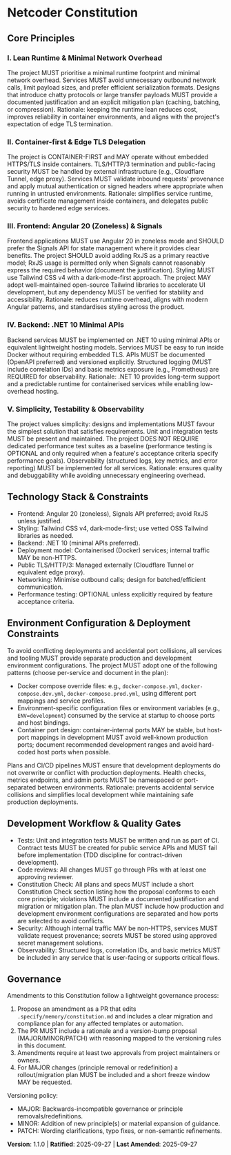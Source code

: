 <!--
Sync Impact Report
- Version change: 1.0.0 → 1.1.0
- Modified principles / sections:
  - Added: Environment Configuration (production & development separation)
  - Clarified: Container-first & Edge TLS Delegation (notes about port and host handling)
- Added sections:
  - Environment Configuration & Deployment Constraints
- Removed sections: none
- Templates requiring updates:
  - .specify/templates/plan-template.md ✅ updated (Constitution Check: env config + port conflict gate)
  - .specify/templates/tasks-template.md ✅ updated (setup tasks: env config guidance)
  - .specify/templates/spec-template.md ✅ updated (Technical Context: deployment env requirement)
-->

# Netcoder Constitution

## Core Principles

### I. Lean Runtime & Minimal Network Overhead

The project MUST prioritise a minimal runtime footprint and minimal network overhead. Services
MUST avoid unnecessary outbound network calls, limit payload sizes, and prefer efficient
serialization formats. Designs that introduce chatty protocols or large transfer payloads
MUST provide a documented justification and an explicit mitigation plan (caching, batching,
or compression). Rationale: keeping the runtime lean reduces cost, improves reliability in
container environments, and aligns with the project's expectation of edge TLS termination.

### II. Container-first & Edge TLS Delegation

The project is CONTAINER-FIRST and MAY operate without embedded HTTPS/TLS inside containers.
TLS/HTTP/3 termination and public-facing security MUST be handled by external infrastructure
(e.g., Cloudflare Tunnel, edge proxy). Services MUST validate inbound requests' provenance
and apply mutual authentication or signed headers where appropriate when running in
untrusted environments. Rationale: simplifies service runtime, avoids certificate management
inside containers, and delegates public security to hardened edge services.

### III. Frontend: Angular 20 (Zoneless) & Signals

Frontend applications MUST use Angular 20 in zoneless mode and SHOULD prefer the Signals API
for state management where it provides clear benefits. The project SHOULD avoid adding RxJS
as a primary reactive model; RxJS usage is permitted only when Signals cannot reasonably
express the required behavior (document the justification). Styling MUST use Tailwind CSS v4
with a dark-mode-first approach. The project MAY adopt well-maintained open-source Tailwind
libraries to accelerate UI development, but any dependency MUST be verified for stability and
accessibility. Rationale: reduces runtime overhead, aligns with modern Angular patterns, and
standardises styling across the product.

### IV. Backend: .NET 10 Minimal APIs

Backend services MUST be implemented on .NET 10 using minimal APIs or equivalent lightweight
hosting models. Services MUST be easy to run inside Docker without requiring embedded TLS.
APIs MUST be documented (OpenAPI preferred) and versioned explicitly. Structured logging
(MUST include correlation IDs) and basic metrics exposure (e.g., Prometheus) are REQUIRED
for observability. Rationale: .NET 10 provides long-term support and a predictable runtime
for containerised services while enabling low-overhead hosting.

### V. Simplicity, Testability & Observability

The project values simplicity: designs and implementations MUST favour the simplest solution
that satisfies requirements. Unit and integration tests MUST be present and maintained. The
project DOES NOT REQUIRE dedicated performance test suites as a baseline (performance
testing is OPTIONAL and only required when a feature's acceptance criteria specify
performance goals). Observability (structured logs, key metrics, and error reporting) MUST
be implemented for all services. Rationale: ensures quality and debuggability while avoiding
unnecessary engineering overhead.

## Technology Stack & Constraints

- Frontend: Angular 20 (zoneless), Signals API preferred; avoid RxJS unless justified.
- Styling: Tailwind CSS v4, dark-mode-first; use vetted OSS Tailwind libraries as needed.
- Backend: .NET 10 (minimal APIs preferred).
- Deployment model: Containerised (Docker) services; internal traffic MAY be non-HTTPS.
- Public TLS/HTTP/3: Managed externally (Cloudflare Tunnel or equivalent edge proxy).
- Networking: Minimise outbound calls; design for batched/efficient communication.
- Performance testing: OPTIONAL unless explicitly required by feature acceptance criteria.

## Environment Configuration & Deployment Constraints

To avoid conflicting deployments and accidental port collisions, all services and tooling
MUST provide separate production and development environment configurations. The project
MUST adopt one of the following patterns (choose per-service and document in the plan):

- Docker compose override files: e.g., `docker-compose.yml`, `docker-compose.dev.yml`,
  `docker-compose.prod.yml`, using different port mappings and service profiles.
- Environment-specific configuration files or environment variables (e.g., `ENV=development`)
  consumed by the service at startup to choose ports and host bindings.
- Container port design: container-internal ports MAY be stable, but host-port mappings
  in development MUST avoid well-known production ports; document recommended development
  ranges and avoid hard-coded host ports when possible.

Plans and CI/CD pipelines MUST ensure that development deployments do not overwrite or
conflict with production deployments. Health checks, metrics endpoints, and admin ports
MUST be namespaced or port-separated between environments. Rationale: prevents accidental
service collisions and simplifies local development while maintaining safe production
deployments.

## Development Workflow & Quality Gates

- Tests: Unit and integration tests MUST be written and run as part of CI. Contract tests
  MUST be created for public service APIs and MUST fail before implementation (TDD
  discipline for contract-driven development).
- Code reviews: All changes MUST go through PRs with at least one approving reviewer.
- Constitution Check: All plans and specs MUST include a short Constitution Check section
  listing how the proposal conforms to each core principle; violations MUST include a
  documented justification and migration or mitigation plan. The plan MUST include how
  production and development environment configurations are separated and how ports are
  selected to avoid conflicts.
- Security: Although internal traffic MAY be non-HTTPS, services MUST validate request
  provenance; secrets MUST be stored using approved secret management solutions.
- Observability: Structured logs, correlation IDs, and basic metrics MUST be included in
  any service that is user-facing or supports critical flows.

## Governance

Amendments to this Constitution follow a lightweight governance process:

1. Propose an amendment as a PR that edits `.specify/memory/constitution.md` and includes a
   clear migration and compliance plan for any affected templates or automation.
2. The PR MUST include a rationale and a version-bump proposal (MAJOR/MINOR/PATCH) with
   reasoning mapped to the versioning rules in this document.
3. Amendments require at least two approvals from project maintainers or owners.
4. For MAJOR changes (principle removal or redefinition) a rollout/migration plan MUST be
   included and a short freeze window MAY be requested.

Versioning policy:

- MAJOR: Backwards-incompatible governance or principle removals/redefinitions.
- MINOR: Addition of new principle(s) or material expansion of guidance.
- PATCH: Wording clarifications, typo fixes, or non-semantic refinements.

**Version**: 1.1.0 | **Ratified**: 2025-09-27 | **Last Amended**: 2025-09-27